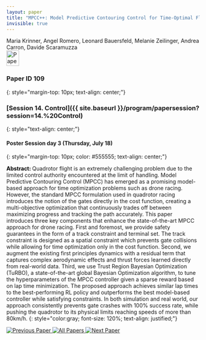 ```yaml
---
layout: paper
title: "MPCC++: Model Predictive Contouring Control for Time-Optimal Flight with Safety Constraints"
invisible: true
---
```

<div class="paper-authors">
<div class="paper-author-box">
    <div class="paper-author-name">Maria Krinner, Angel Romero, Leonard Bauersfeld, Melanie Zeilinger, Andrea Carron, Davide Scaramuzza</div>
    <div class="paper-author-uni"></div>
</div>

</div><div class="paper-pdf">
                <div> <a href="https://www.roboticsproceedings.org/rss20/p109.pdf"><img src="{{ site.baseurl }}/images/paper_link.png" alt="Paper Website" width = "33"  height = "40"/></a> </div>
                </div>

### Paper ID 109
{: style="margin-top: 10px; text-align: center;"}

### [Session 14. Control]({{ site.baseurl }}/program/papersession?session=14.%20Control)
{: style="text-align: center;"}

#### Poster Session day 3 (Thursday, July 18)
{: style="margin-top: 10px; color: #555555; text-align: center;"}

<b style="color: black;">Abstract: </b>Quadrotor flight is an extremely challenging problem due to the limited control authority encountered at the limit of handling. Model Predictive Contouring Control (MPCC) has emerged as a promising model-based approach for time optimization problems such as drone racing. However, the standard MPCC formulation used in quadrotor racing introduces the notion of the gates directly in the cost function, creating a multi-objective optimization that continuously trades off between maximizing progress and tracking the path accurately. This paper introduces three key components that enhance the state-of-the-art MPCC approach for drone racing. First and foremost, we provide safety guarantees in the form of a track constraint and terminal set. The track constraint is designed as a spatial constraint which
 prevents gate collisions while allowing for time optimization only in the cost function. Second, we augment the existing first principles dynamics with a residual term that captures complex aerodynamic effects and thrust forces learned directly from real-world data. Third, we use Trust Region Bayesian Optimization (TuRBO), a state-of-the-art global Bayesian Optimization algorithm, to tune the hyperparameters of the MPCC controller given a sparse reward based on lap time minimization. The proposed approach achieves similar lap times to the best-performing RL policy and outperforms the best model-based controller while satisfying constraints. In both simulation and real world, our approach consistently prevents gate crashes with 100% success rate, while pushing the quadrotor to its physical limits reaching speeds of more than 80km/h.
{: style="color:gray; font-size: 120%; text-align: justified;"}


<div class="paper-menu">
<a href="{{ site.baseurl }}/program/papers/108/"> <img src="{{ site.baseurl }}/images/previous_paper_icon.png" alt="Previous Paper" title="Previous Paper"/> </a>
<a href="{{ site.baseurl }}/program/papers"><img src="{{ site.baseurl }}/images/overview_icon.png" alt="All Papers" title="All Papers"/> </a>
<a href="{{ site.baseurl }}/program/papers/110/"> <img src="{{ site.baseurl }}/images/next_paper_icon.png" alt="Next Paper" title="Next Paper"/> </a>

</div>
